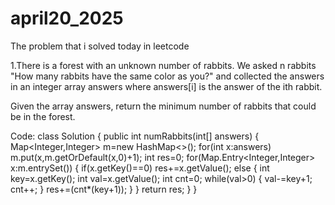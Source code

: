 # april20_2025
The problem that i solved today in leetcode

1.There is a forest with an unknown number of rabbits. We asked n rabbits "How many rabbits have the same color as you?" and collected the answers in an integer array answers where answers[i] is the answer of the ith rabbit.

Given the array answers, return the minimum number of rabbits that could be in the forest.

Code:
class Solution {
    public int numRabbits(int[] answers) {
        Map<Integer,Integer> m=new HashMap<>();
        for(int x:answers)
            m.put(x,m.getOrDefault(x,0)+1);
        int res=0;
        for(Map.Entry<Integer,Integer> x:m.entrySet())
        {
            if(x.getKey()==0)
                res+=x.getValue();
            else
            {
                int key=x.getKey();
                int val=x.getValue();
                int cnt=0;
                while(val>0)
                {
                    val-=key+1;
                    cnt++;
                }
                res+=(cnt*(key+1));
            }
        }
        return res;
    }
}
